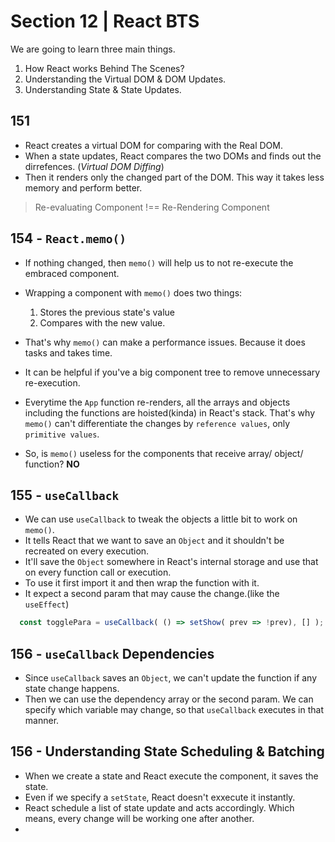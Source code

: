 # Section 12 | React BTS

We are going to learn three main things.

1. How React works Behind The Scenes?
2. Understanding the Virtual DOM & DOM Updates.
3. Understanding State & State Updates.

## 151 

* React creates a virtual DOM for comparing with the Real DOM. 
* When a state updates, React compares the two DOMs and finds out the dirrefences. (*Virtual DOM Diffing*)
* Then it renders only the changed part of the DOM. This way it takes less memory and perform better. 

> Re-evaluating Component !== Re-Rendering Component


## 154 - `React.memo()`

* If nothing changed, then `memo()` will help us to not re-execute the embraced component.
* Wrapping a component with `memo()` does two things: 

    1. Stores the previous state's value
    2. Compares with the new value.
    
* That's why `memo()` can make a performance issues. Because it does tasks and takes time.
* It can be helpful if you've a big component tree to remove unnecessary re-execution.
* Everytime the `App` function re-renders, all the arrays and objects including the functions are hoisted(kinda) in React's stack. That's why `memo()` can't differentiate the changes by `reference values`, only `primitive values`.
* So, is `memo()` useless for the components that receive array/ object/ function? **NO**


## 155 - `useCallback`

* We can use `useCallback` to tweak the objects a little bit to work on `memo()`.
* It tells React that we want to save an `Object` and it shouldn't be recreated on every execution.
* It'll save the `Object` somewhere in React's internal storage and use that on every function call or execution.
* To use it first import it and then wrap the function with it.
* It expect a second param that may cause the change.(like the `useEffect`)

```js
  const togglePara = useCallback( () => setShow( prev => !prev), [] );
```

## 156 - `useCallback` Dependencies

* Since `useCallback` saves an `Object`, we can't update the function if any state change happens. 
* Then we can use the dependency array or the second param. We can specify which variable may change, so that `useCallback` executes in that manner.

## 156 - Understanding State Scheduling & Batching

* When we create a state and React execute the component, it saves the state.
* Even if we specify a `setState`, React doesn't exxecute it instantly.
* React schedule a list of state update and acts accordingly. Which means, every change will be working one after another. 
* 










